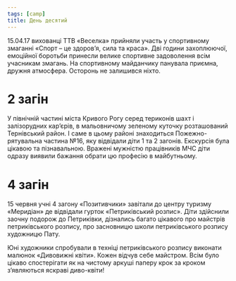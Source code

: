 ```yaml
---
tags: [camp]
title: День десятий
---
```


15.04.17 вихованці ТТВ «Веселка» прийняли участь у спортивному змаганні «Спорт – це здоров’я, сила та краса». Дві години захоплюючої, емоційної боротьби принесли велике спортивне задоволення всім учасникам змагань. На спортивному майданчику панувала приємна, дружня атмосфера. Осторонь не залишився ніхто.

<youtube id="_Soq_kVnYBE"></youtube>

# 2 загін

У північній частині міста Кривого Рогу серед териконів шахт і залізорудних кар’єрів, в мальовничому зеленому куточку розташований Тернівський район. І саме в цьому районі знаходиться Пожежно-рятувальна частина №16, яку відвідали діти 1 та 2 загонів. Екскурсія була цікавою та пізнавальною. Вражені мужністю працівників МЧС діти одразу виявили бажання обрати цю професію в майбутньому.

<slideshow id="72157685121354535"></slideshow>

# 4 загін

15 червня учні 4 загону «Позитивчики» завітали до центру туризму «Меридіан» де відвідали гурток «Петриківський розпис». Діти здійснили заочну подорож до Петриківки, дізнались багато цікавого про майстрів петриківського розпису, про засновницю школи петриківського розпису художницю Пату.

Юні художники спробували в техніці петриківського розпису виконати малюнок «Дивовижні квіти». Кожен відчув себе майстром. Всім було цікаво спостерігати як на чистому аркуші паперу крок за кроком з’являються яскраві диво-квіти!

<slideshow id="72157682225014263"></slideshow>

